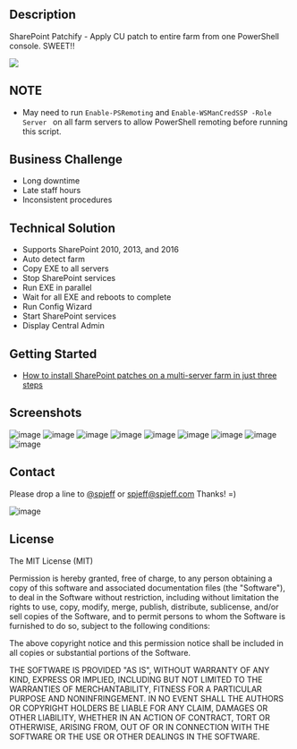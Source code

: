 ## Description
SharePoint Patchify - Apply CU patch to entire farm from one PowerShell console. SWEET!!

[![](https://raw.githubusercontent.com/spjeff/sppatchify/master/doc/download.png)](https://github.com/spjeff/sppatchify/releases/download/v0.98/SPPatchify.zip)

## NOTE
* May need to run `Enable-PSRemoting` and `Enable-WSManCredSSP -Role Server ` on all farm servers to allow PowerShell remoting before running this script.

## Business Challenge
* Long downtime
* Late staff hours
* Inconsistent procedures

## Technical Solution
* Supports SharePoint 2010, 2013, and 2016
* Auto detect farm
* Copy EXE to all servers
* Stop SharePoint services
* Run EXE in parallel
* Wait for all EXE and reboots to complete
* Run Config Wizard
* Start SharePoint services
* Display Central Admin

## Getting Started

* [How to install SharePoint patches on a multi-server farm in just three steps](http://rolandoldengarm.com/index.php/2017/06/30/how-to-install-sharepoint-patches-on-a-multi-server-farm-in-just-three-steps/)

## Screenshots
![image](https://raw.githubusercontent.com/spjeff/sppatchify/master/doc/6.png)
![image](https://raw.githubusercontent.com/spjeff/sppatchify/master/doc/5.png)
![image](https://raw.githubusercontent.com/spjeff/sppatchify/master/doc/4.png)
![image](https://raw.githubusercontent.com/spjeff/sppatchify/master/doc/2.png)
![image](https://raw.githubusercontent.com/spjeff/sppatchify/master/doc/3.png)
![image](https://raw.githubusercontent.com/spjeff/sppatchify/master/doc/1.png)
![image](https://raw.githubusercontent.com/spjeff/sppatchify/master/doc/8.png)
![image](https://raw.githubusercontent.com/spjeff/sppatchify/master/doc/9.png)
![image](https://raw.githubusercontent.com/spjeff/sppatchify/master/doc/10.png)

## Contact
Please drop a line to [@spjeff](https://twitter.com/spjeff) or [spjeff@spjeff.com](mailto:spjeff@spjeff.com)
Thanks!  =)

![image](http://img.shields.io/badge/first--timers--only-friendly-blue.svg?style=flat-square)

## License

The MIT License (MIT)

Permission is hereby granted, free of charge, to any person obtaining a copy of this software and associated documentation files (the "Software"), to deal in the Software without restriction, including without limitation the rights to use, copy, modify, merge, publish, distribute, sublicense, and/or sell copies of the Software, and to permit persons to whom the Software is furnished to do so, subject to the following conditions:

The above copyright notice and this permission notice shall be included in all copies or substantial portions of the Software.

THE SOFTWARE IS PROVIDED "AS IS", WITHOUT WARRANTY OF ANY KIND, EXPRESS OR IMPLIED, INCLUDING BUT NOT LIMITED TO THE WARRANTIES OF MERCHANTABILITY, FITNESS FOR A PARTICULAR PURPOSE AND NONINFRINGEMENT. IN NO EVENT SHALL THE AUTHORS OR COPYRIGHT HOLDERS BE LIABLE FOR ANY CLAIM, DAMAGES OR OTHER LIABILITY, WHETHER IN AN ACTION OF CONTRACT, TORT OR OTHERWISE, ARISING FROM, OUT OF OR IN CONNECTION WITH THE SOFTWARE OR THE USE OR OTHER DEALINGS IN THE SOFTWARE.